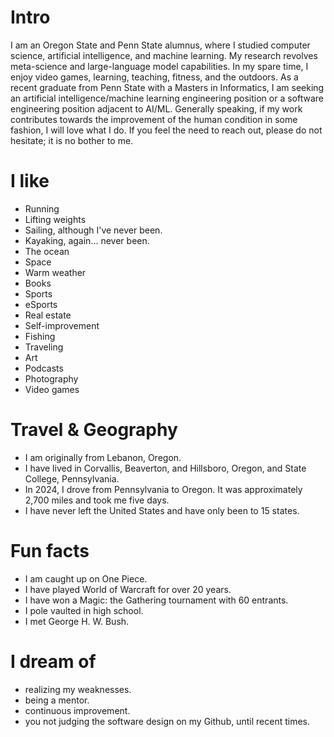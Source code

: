 
# Intro
I am an Oregon State and Penn State alumnus, where I studied computer science, artificial intelligence, and machine learning. My research revolves meta-science and large-language model capabilities. In my spare time, I enjoy video games, learning, teaching, fitness, and the outdoors.
As a recent graduate from Penn State with a Masters in Informatics, I am seeking an artificial intelligence/machine learning engineering position or a software engineering position adjacent to AI/ML.
Generally speaking, if my work contributes towards the improvement of the human condition in some fashion, I will love what I do.
If you feel the need to reach out, please do not hesitate; it is no bother to me.
# I like

- Running
- Lifting weights
- Sailing, although I've never been.
- Kayaking, again... never been.
- The ocean
- Space
- Warm weather
- Books
- Sports
- eSports
- Real estate
- Self-improvement
- Fishing
- Traveling
- Art
- Podcasts
- Photography
- Video games

# Travel & Geography

- I am originally from Lebanon, Oregon.
- I have lived in Corvallis, Beaverton, and Hillsboro, Oregon, and State College, Pennsylvania.
- In 2024, I drove from Pennsylvania to Oregon. It was approximately 2,700 miles and took me five days.
- I have never left the United States and have only been to 15 states.

# Fun facts

- I am caught up on One Piece. 
- I have played World of Warcraft for over 20 years.
- I have won a Magic: the Gathering tournament with 60 entrants.
- I pole vaulted in high school.
- I met George H. W. Bush.

# I dream of

- realizing my weaknesses.
- being a mentor.
- continuous improvement.
- you not judging the software design on my Github, until recent times.
